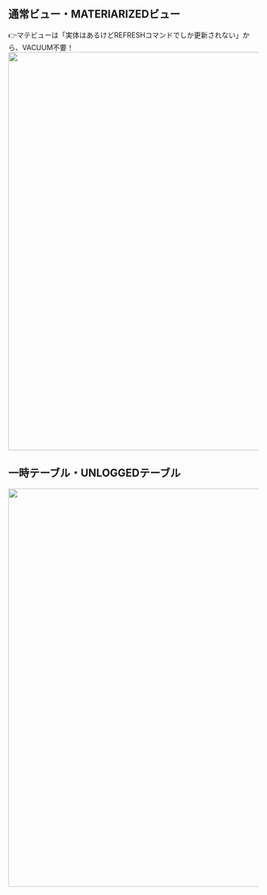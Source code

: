 ## 通常ビュー・MATERIARIZEDビュー
👉マテビューは「実体はあるけどREFRESHコマンドでしか更新されない」から、VACUUM不要！
<img width="800px" src="https://github.com/user-attachments/assets/1d195996-4403-4732-80c2-9eb49b459117" />


## 一時テーブル・UNLOGGEDテーブル

<img width="800px" src="https://github.com/user-attachments/assets/a6a852d7-6214-486d-8d94-0f8148e0640e" />
